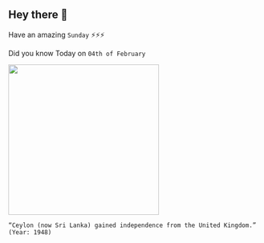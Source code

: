 ## Hey there 👋
Have an amazing `Sunday` ⚡⚡⚡

Did you know Today on `04th of February`
 
 [<img src="https://upload.wikimedia.org/wikipedia/commons/6/63/SL_Independence.jpg" width="300" />](https://en.wikipedia.org/wiki/Sri_Lankan_independence_movement#:~:text=It%20succeeded%20when%2C%20on%204,the%20Republic%20of%20Sri%20Lanka.) 
 ```
“Ceylon (now Sri Lanka) gained independence from the United Kingdom.” (Year: 1948)
```
